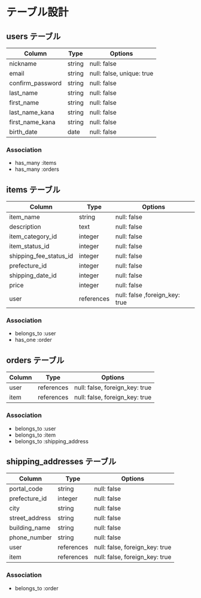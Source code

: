 # テーブル設計

## users テーブル

| Column           | Type   | Options     |
| ---------------- | ------ | ----------- |
| nickname         | string | null: false |
| email            | string | null: false, unique: true |
| confirm_password | string | null: false |
| last_name        | string | null: false |
| first_name       | string | null: false |
| last_name_kana   | string | null: false |
| first_name_kana  | string | null: false |
| birth_date       | date   | null: false |

### Association

- has_many :items
- has_many :orders

## items テーブル

| Column                  | Type       | Options     |
| ----------------------- | ---------- | ----------- |
| item_name               | string     | null: false |
| description             | text       | null: false |
| item_category_id        | integer    | null: false |
| item_status_id          | integer    | null: false |
| shipping_fee_status_id  | integer    | null: false |
| prefecture_id           | integer    | null: false |
| shipping_date_id        | integer    | null: false |
| price                   | integer    | null: false |
| user                    | references | null: false ,foreign_key: true |

### Association

- belongs_to :user
- has_one :order

## orders テーブル

| Column | Type       | Options                        |
| ------ | ---------- | ------------------------------ |
| user   | references | null: false, foreign_key: true |
| item   | references | null: false, foreign_key: true |

### Association

- belongs_to :user
- belongs_to :item
- belongs_to :shipping_address

## shipping_addresses テーブル

| Column        | Type       | Options     |
| ------------- | ---------- | ------------|
| portal_code   | string     | null: false |
| prefecture_id | integer    | null: false |
| city          | string     | null: false |
| street_address| string     | null: false |
| building_name | string     | null: false |
| phone_number  | string     | null: false |
| user          | references | null: false, foreign_key: true |
| item          | references | null: false, foreign_key: true |

### Association

- belongs_to :order